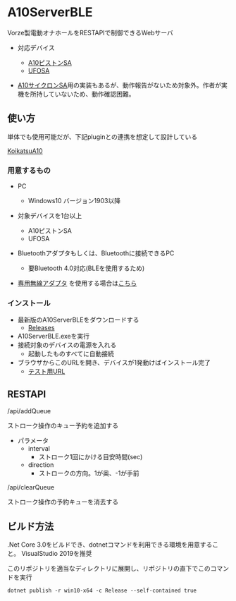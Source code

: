 # A10ServerBLE


Vorze製電動オナホールをRESTAPIで制御できるWebサーバ

- 対応デバイス
  - [A10ピストンSA](https://www.vorze.jp/a10pistonsa/)
  - [UFOSA](https://www.vorze.jp/ufosa/)

-  [A10サイクロンSA](https://www.vorze.jp/a10cyclonesa/)用の実装もあるが、動作報告がないため対象外。作者が実機を所持していないため、動作確認困難。


## 使い方

単体でも使用可能だが、下記pluginとの連携を想定して設計している

[KoikatsuA10](https://github.com/amateras977/KoikatsuA10)


### 用意するもの

- PC
  - Windows10 バージョン1903以降
- 対象デバイスを1台以上
  - A10ピストンSA
  - UFOSA
- Bluetoothアダプタもしくは、Bluetoothに接続できるPC
  - 要Bluetooth 4.0対応(BLEを使用するため)

- [専用無線アダプタ](https://www.e-nls.com/pict1-41903?c2=9999) を使用する場合は[こちら](https://github.com/amateras977/A10Server)

### インストール

- 最新版のA10ServerBLEをダウンロードする
  - [Releases](https://github.com/amateras977/A10ServerBLE/releases)
- A10ServerBLE.exeを実行
- 接続対象のデバイスの電源を入れる
  - 起動したものすべてに自動接続
- ブラウザからこのURLを開き、デバイスが1発動けばインストール完了
  - [テスト用URL](http://localhost:8080/api/addQueue?interval=0.3&direction=1)

## RESTAPI

/api/addQueue

ストローク操作のキュー予約を追加する

- パラメータ
  - interval
    - ストローク1回にかける目安時間(sec)
  - direction
    - ストロークの方向。1が奥、-1が手前

/api/clearQueue

ストローク操作の予約キューを消去する

## ビルド方法

.Net Core 3.0をビルドでき、dotnetコマンドを利用できる環境を用意すること。
VisualStudio 2019を推奨

このリポジトリを適当なディレクトリに展開し、リポジトリの直下でこのコマンドを実行

```
dotnet publish -r win10-x64 -c Release --self-contained true
```
